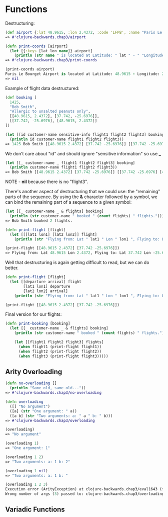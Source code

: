 # Functions

Destructuring:

```clojure
(def airport {:lat 48.9615, :lon 2.4372, :code 'LFPB', :name "Paris Le Bourget Airport"})
=> #'clojure-backwards.chap3/airport

(defn print-coords [airport]
  (let [{:keys [lat lon name]} airport]
    (println (str name " is located at Latitude: " lat " - " "Longitude: " lon))))
=> #'clojure-backwards.chap3/print-coords

(print-coords airport)
Paris Le Bourget Airport is located at Latitude: 48.9615 - Longitude: 2.4372
=> nil
```

Example of flight data destructured:

```clojure
(def booking [
  1425,
  "Bob Smith",
  "Allergic to unsalted peanuts only",
  [[48.9615, 2.4372], [37.742, -25.6976]],
  [[37.742, -25.6976], [48.9615, 2.4372]]
])

(let [[id customer-name sensitive-info flight1 flight2 flight3] booking]
  (println id customer-name flight1 flight2 flight3))
=> 1425 Bob Smith [[48.9615 2.4372] [37.742 -25.6976]] [[37.742 -25.6976] [48.9615 2.4372]] nil
```

We don't care about "id" and should ignore "sensitive information" so use **_**

```clojure
(let [[_ customer-name _ flight1 flight2 flight3] booking]
  (println customer-name flight1 flight2 flight3))
=> Bob Smith [[48.9615 2.4372] [37.742 -25.6976]] [[37.742 -25.6976] [48.9615 2.4372]] nil
```

NOTE - **nil** because there is no "flight3".

There's another aspect of destructuring that we could use: the "remaining" parts of the sequence. By using the **&** character followed by a symbol, we can bind the remaining part of a sequence to a given symbol:

```clojure
(let [[_ customer-name _ & flights] booking]
  (println (str customer-name " booked " (count flights) " flights.")))
=> Bob Smith booked 2 flights.
```

```clojure
(defn print-flight [flight]
  (let [[[lat1 lon1] [lat2 lon2]] flight]
    (println (str "Flying from: Lat " lat1 " Lon " lon1 ", Flying to: Lat " lat2 " Lon " lon2))))

(print-flight [[48.9615 2.4372] [37.742 -25.6976]])
=> Flying from: Lat 48.9615 Lon 2.4372, Flying to: Lat 37.742 Lon -25.6976
```

Well that destructuring is again getting difficult to read, but we can do better.

```clojure
(defn print-flight [flight]
  (let [[departure arrival] flight
        [lat1 lon1] departure
        [lat2 lon2] arrival]
    (println (str "Flying from: Lat " lat1 " Lon " lon1 ", Flying to: Lat " lat2 " Lon " lon2))))

(print-flight [[48.9615 2.4372] [37.742 -25.6976]])
```

Final version for our flights:

```clojure
(defn print-booking [booking]
  (let [[_ customer-name _ & flights] booking]
    (println (str customer-name " booked " (count flights) " flights."))

    (let [[flight1 flight2 flight3] flights]
      (when flight1 (print-flight flight1))
      (when flight2 (print-flight flight2))
      (when flight3 (print-flight flight3)))))
```

## Arity Overloading

```clojure
(defn no-overloading []
  (println "Same old, same old..."))
=> #'clojure-backwards.chap3/no-overloading

(defn overloading
  ([] "No argument")
  ([a] (str "One argument: " a))
  ([a b] (str "Two arguments: a: " a " b: " b)))
=> #'clojure-backwards.chap3/overloading

(overloading)
=> "No argument"

(overloading 1)
=> "One argument: 1"

(overloading 1 2)
=> "Two arguments: a: 1 b: 2"

(overloading 1 nil)
=> "Two arguments: a: 1 b: "

(overloading 1 2 3)
Execution error (ArityException) at clojure-backwards.chap3/eval1643 (form-init9403474688150680813.clj:1).
Wrong number of args (3) passed to: clojure-backwards.chap3/overloading
```

## Variadic Functions

